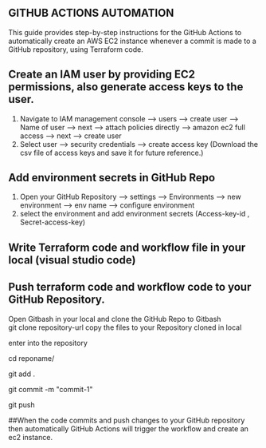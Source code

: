 ## GITHUB ACTIONS AUTOMATION

This guide provides step-by-step instructions for the GitHub Actions to automatically create an AWS EC2 instance whenever a commit is made to a GitHub repository, using Terraform code.


## Create an IAM user by providing EC2 permissions, also generate access keys to the user.
1. Navigate to IAM management console --> users --> create user --> Name of user --> next --> attach policies directly --> amazon ec2 full access --> next --> create user
2. Select user --> security credentials --> create access key
   (Download the csv file of access keys and save it for future reference.)
   
## Add environment secrets in GitHub Repo
1. Open your GitHub Repository --> settings --> Environments --> new environment --> env name --> configure environment
2. select the environment and add environment secrets (Access-key-id , Secret-access-key)

## Write Terraform code and workflow file in your local (visual studio code)

## Push terraform code and workflow code to your GitHub Repository.
 Open Gitbash in your local and clone the GitHub Repo to Gitbash  
     git clone repository-url
 copy the files to your Repository cloned in local 
   
  enter into the repository
    
  cd reponame/
  
  git add .
  
  git commit -m "commit-1"
  
  git push

 ##When the code commits and push changes to your GitHub repository then automatically GitHub Actions will trigger the workflow and create an ec2 instance.
 
   
